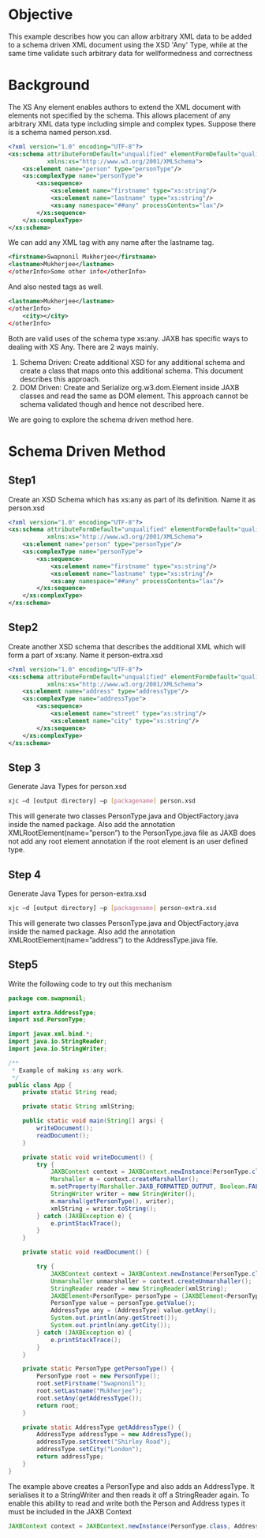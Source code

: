 # Objective
This example describes how you can allow arbitrary XML data to be added to a schema driven XML document using the XSD 'Any' Type, while at the same time validate such arbitrary data for wellformedness and correctness

# Background
The XS Any element enables authors to extend the XML document with elements not specified by the schema. This allows placement of any arbitrary XML data type including simple and complex types. 
Suppose there is a schema named person.xsd.

```xsd
<?xml version="1.0" encoding="UTF-8"?>
<xs:schema attributeFormDefault="unqualified" elementFormDefault="qualified"
           xmlns:xs="http://www.w3.org/2001/XMLSchema">
    <xs:element name="person" type="personType"/>
    <xs:complexType name="personType">
        <xs:sequence>
            <xs:element name="firstname" type="xs:string"/>
            <xs:element name="lastname" type="xs:string"/>
            <xs:any namespace="##any" processContents="lax"/>
        </xs:sequence>
    </xs:complexType>
</xs:schema>
```

We can add any XML tag with any name after the lastname tag.

```xml
<firstname>Swapnonil Mukherjee</firstname>
<lastname>Mukherjee</lastname>
</otherInfo>Some other info</otherInfo>
```
And also nested tags as well.
```xml
<lastname>Mukherjee</lastname>
</otherInfo>
	<city></city>
</otherInfo>
```
Both are valid uses of the schema type xs:any.
JAXB has specific ways to dealing with XS Any. There are 2 ways mainly.
1.	Schema Driven: Create additional XSD for any additional schema and create a class that maps onto this additional schema. This document describes this approach.
2.	DOM Driven: Create and Serialize org.w3.dom.Element inside JAXB classes and read the same as DOM element. This approach cannot be schema validated though and hence not described here.

We are going to explore the schema driven method here.

# Schema Driven Method
## Step1
Create an XSD Schema which has xs:any as part of its definition. Name it as person.xsd
```xsd
<?xml version="1.0" encoding="UTF-8"?>
<xs:schema attributeFormDefault="unqualified" elementFormDefault="qualified"
           xmlns:xs="http://www.w3.org/2001/XMLSchema">
    <xs:element name="person" type="personType"/>
    <xs:complexType name="personType">
        <xs:sequence>
            <xs:element name="firstname" type="xs:string"/>
            <xs:element name="lastname" type="xs:string"/>
            <xs:any namespace="##any" processContents="lax"/>
        </xs:sequence>
    </xs:complexType>
</xs:schema>
````
## Step2
Create another XSD schema that describes the additional XML which will form a part of xs:any. Name it person-extra.xsd
```xsd
<?xml version="1.0" encoding="UTF-8"?>
<xs:schema attributeFormDefault="unqualified" elementFormDefault="qualified"
           xmlns:xs="http://www.w3.org/2001/XMLSchema">
    <xs:element name="address" type="addressType"/>
    <xs:complexType name="addressType">
        <xs:sequence>
            <xs:element name="street" type="xs:string"/>
            <xs:element name="city" type="xs:string"/>
        </xs:sequence>
    </xs:complexType>
</xs:schema>
```
## Step 3
Generate Java Types for person.xsd
```bash
xjc –d [output directory] –p [packagename] person.xsd
```
This will generate two classes PersonType.java and ObjectFactory.java inside the named package.
Also add the annotation XMLRootElement(name=”person”) to the PersonType.java file as JAXB does not add any root element annotation if the root element is an user defined type.
## Step 4
Generate Java Types for person-extra.xsd
```bash
xjc –d [output directory] –p [packagename] person-extra.xsd
```

This will generate two classes PersonType.java and ObjectFactory.java inside the named package.
Also add the annotation XMLRootElement(name=”address”) to the AddressType.java file.
## Step5 
Write the following code to try out this mechanism
```java
package com.swapnonil;

import extra.AddressType;
import xsd.PersonType;

import javax.xml.bind.*;
import java.io.StringReader;
import java.io.StringWriter;

/**
 * Example of making xs:any work.
 */
public class App {
    private static String read;

    private static String xmlString;

    public static void main(String[] args) {
        writeDocument();
        readDocument();
    }

    private static void writeDocument() {
        try {
            JAXBContext context = JAXBContext.newInstance(PersonType.class, AddressType.class);
            Marshaller m = context.createMarshaller();
            m.setProperty(Marshaller.JAXB_FORMATTED_OUTPUT, Boolean.FALSE);
            StringWriter writer = new StringWriter();
            m.marshal(getPersonType(), writer);
            xmlString = writer.toString();
        } catch (JAXBException e) {
            e.printStackTrace();
        }
    }

    private static void readDocument() {

        try {
            JAXBContext context = JAXBContext.newInstance(PersonType.class, AddressType.class);
            Unmarshaller unmarshaller = context.createUnmarshaller();
            StringReader reader = new StringReader(xmlString);
            JAXBElement<PersonType> personType = (JAXBElement<PersonType>) unmarshaller.unmarshal(reader);
            PersonType value = personType.getValue();
            AddressType any = (AddressType) value.getAny();
            System.out.println(any.getStreet());
            System.out.println(any.getCity());
        } catch (JAXBException e) {
            e.printStackTrace();
        }
    }

    private static PersonType getPersonType() {
        PersonType root = new PersonType();
        root.setFirstname("Swapnonil");
        root.setLastname("Mukherjee");
        root.setAny(getAddressType());
        return root;
    }

    private static AddressType getAddressType() {
        AddressType addressType = new AddressType();
        addressType.setStreet("Shirley Road");
        addressType.setCity("London");
        return addressType;
    }
}
```
The example above creates a PersonType and also adds an AddressType. It serialises it to a StringWriter and then reads it off a StringReader again. To enable this ability to read and write both the Person and Address types it must be included in the JAXB Context 
```java 
JAXBContext context = JAXBContext.newInstance(PersonType.class, AddressType.class);
```

